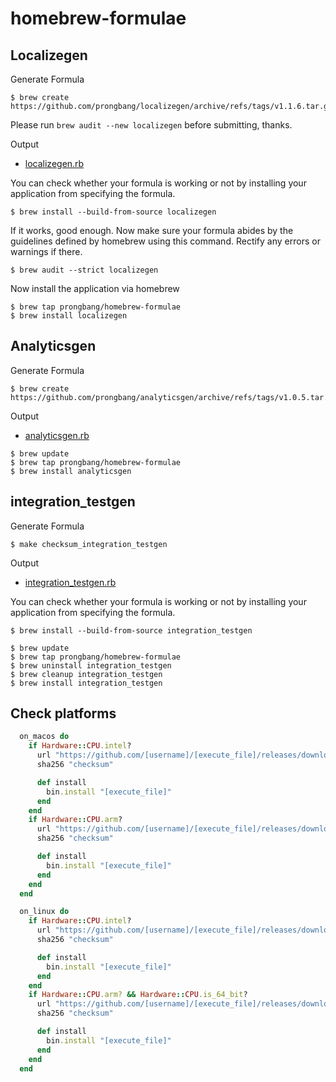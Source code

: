 # homebrew-formulae

## Localizegen

Generate Formula

```shell
$ brew create https://github.com/prongbang/localizegen/archive/refs/tags/v1.1.6.tar.gz
```

Please run `brew audit --new localizegen` before submitting, thanks.

Output

- [localizegen.rb](https://github.com/prongbang/homebrew-formulae/blob/master/localizegen.rb)

You can check whether your formula is working or not by installing your application from specifying the formula.

```shell
$ brew install --build-from-source localizegen
```

If it works, good enough. Now make sure your formula abides by the guidelines defined by homebrew using this command. Rectify any errors or warnings if there.

```shell
$ brew audit --strict localizegen
```

Now install the application via homebrew

```shell
$ brew tap prongbang/homebrew-formulae
$ brew install localizegen
```

## Analyticsgen

Generate Formula

```shell
$ brew create https://github.com/prongbang/analyticsgen/archive/refs/tags/v1.0.5.tar.gz
```

Output

- [analyticsgen.rb](https://github.com/prongbang/homebrew-formulae/blob/master/analyticsgen.rb)

```shell
$ brew update
$ brew tap prongbang/homebrew-formulae
$ brew install analyticsgen
```


## integration_testgen

Generate Formula

```shell
$ make checksum_integration_testgen
```

Output

- [integration_testgen.rb](https://github.com/prongbang/homebrew-formulae/blob/master/integration_testgen.rb)

You can check whether your formula is working or not by installing your application from specifying the formula.

```shell
$ brew install --build-from-source integration_testgen
```

```shell
$ brew update
$ brew tap prongbang/homebrew-formulae
$ brew uninstall integration_testgen
$ brew cleanup integration_testgen
$ brew install integration_testgen
```

## Check platforms

```ruby
  on_macos do
    if Hardware::CPU.intel?
      url "https://github.com/[username]/[execute_file]/releases/download/[version]/[execute_file]_[version]_Darwin_x86_64.tar.gz"
      sha256 "checksum"

      def install
        bin.install "[execute_file]"
      end
    end
    if Hardware::CPU.arm?
      url "https://github.com/[username]/[execute_file]/releases/download/[version]/[execute_file]_[version]_Darwin_arm64.tar.gz"
      sha256 "checksum"

      def install
        bin.install "[execute_file]"
      end
    end
  end

  on_linux do
    if Hardware::CPU.intel?
      url "https://github.com/[username]/[execute_file]/releases/download/[version]/[execute_file]_[version]_Linux_x86_64.tar.gz"
      sha256 "checksum"

      def install
        bin.install "[execute_file]"
      end
    end
    if Hardware::CPU.arm? && Hardware::CPU.is_64_bit?
      url "https://github.com/[username]/[execute_file]/releases/download/[version]/[execute_file]_[version]_Linux_arm64.tar.gz"
      sha256 "checksum"

      def install
        bin.install "[execute_file]"
      end
    end
  end
```